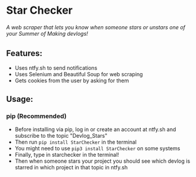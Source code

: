 # Star Checker

###### A web scraper that lets you know when someone stars or unstars one of your Summer of Making devlogs!

## Features:
- Uses ntfy.sh to send notifications
- Uses Selenium and Beautiful Soup for web scraping
- Gets cookies from the user by asking for them

## Usage:
### pip (Recommended)
- Before installing via pip, log in or create an account at ntfy.sh and subscribe to the topic "Devlog_Stars"
- Then run `pip install StarChecker` in the terminal
- You might need to use `pip3 install StarChecker` on some systems
- Finally, type in starchecker in the terminal!
- Then when someone stars your project you should see which devlog is starred in which project in that topic in ntfy.sh
